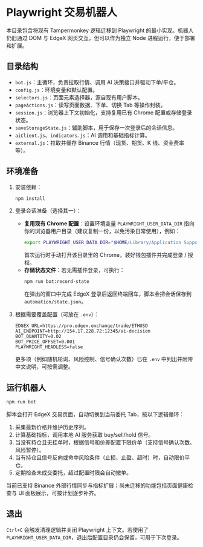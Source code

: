 # Playwright 交易机器人

本目录包含将现有 Tampermonkey 逻辑迁移到 Playwright 的最小实现。机器人仍旧通过 DOM 与 EdgeX 网页交互，但可以作为独立 Node 进程运行，便于部署和扩展。

## 目录结构

- `bot.js`：主循环，负责拉取行情、调用 AI 决策接口并驱动下单/平仓。
- `config.js`：环境变量和默认配置。
- `selectors.js`：页面元素选择器，源自现有用户脚本。
- `pageActions.js`：读写页面数据、下单、切换 Tab 等操作封装。
- `session.js`：浏览器上下文初始化，支持复用已有 Chrome 配置或存储登录状态。
- `saveStorageState.js`：辅助脚本，用于保存一次登录后的会话信息。
- `aiClient.js`、`indicators.js`：AI 调用和基础指标计算。
- `external.js`：拉取并缓存 Binance 行情（现货、期货、K 线、资金费率等）。

## 环境准备

1. 安装依赖：
   ```bash
   npm install
   ```

2. 登录会话准备（选择其一）：
   - **复用现有 Chrome 配置**：设置环境变量 `PLAYWRIGHT_USER_DATA_DIR` 指向你的浏览器用户目录（建议复制一份，以免污染日常使用），例如：
     ```bash
     export PLAYWRIGHT_USER_DATA_DIR="$HOME/Library/Application Support/Google/Chrome/EdgeXBot"
     ```
     首次运行时手动打开该目录里的 Chrome，装好钱包插件并完成登录 / 授权。
   - **存储状态文件**：若无需插件登录，可执行：
     ```bash
     npm run bot:record-state
     ```
     在弹出的窗口中完成 EdgeX 登录后返回终端回车，脚本会把会话保存到 `automation/state.json`。

3. 根据需要覆盖配置（可放在 `.env`）：
   ```env
   EDGEX_URL=https://pro.edgex.exchange/trade/ETHUSD
   AI_ENDPOINT=http://154.17.228.72:12345/ai-decision
   BOT_QUANTITY=0.02
   BOT_PRICE_OFFSET=0.001
   PLAYWRIGHT_HEADLESS=false
   ```
   更多项（例如随机轮询、风险控制、信号确认次数）已在 `.env` 中列出并附带中文说明，可按需调整。

## 运行机器人

```bash
npm run bot
```

脚本会打开 EdgeX 交易页面，自动切换到当前委托 Tab，按以下逻辑循环：

1. 采集最新价格并维护历史序列。
2. 计算基础指标，调用本地 AI 服务获取 buy/sell/hold 信号。
3. 当没有持仓且无挂单时，根据信号和价差配置下限价单（支持信号确认次数、风险暂停）。
4. 当有持仓且信号反向或命中风险条件（止损、止盈、超时）时，自动限价平仓。
5. 定期检查未成交委托，超过配置时限会自动撤单。

当前已支持 Binance 外部行情同步与指标扩展；尚未迁移的功能包括页面健康检查与 UI 面板展示，可按计划逐步补齐。

## 退出

`Ctrl+C` 会触发清理逻辑并关闭 Playwright 上下文。若使用了 `PLAYWRIGHT_USER_DATA_DIR`，退出后配置目录仍会保留，可用于下次登录。
